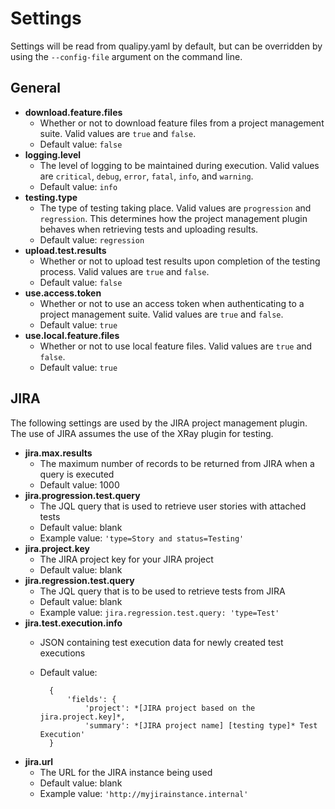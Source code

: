 # Settings

Settings will be read from qualipy.yaml by default, but can be overridden by using the `--config-file` argument on the command line.

## General

- **download.feature.files**
    - Whether or not to download feature files from a project management suite.  Valid values are `true` and `false`.
    - Default value: `false`
- **logging.level**
    - The level of logging to be maintained during execution.  Valid values are `critical`, `debug`, `error`, `fatal`, `info`, and `warning`.
    - Default value: `info`
- **testing.type**
    - The type of testing taking place.  Valid values are `progression` and `regression`.  This determines how the project management plugin behaves when retrieving tests and uploading results.
    - Default value: `regression`
- **upload.test.results**
    - Whether or not to upload test results upon completion of the testing process.  Valid values are `true` and `false`.
    - Default value: `false`
- **use.access.token**
    - Whether or not to use an access token when authenticating to a project management suite.  Valid values are `true` and `false`.
    - Default value: `true`
- **use.local.feature.files**
    - Whether or not to use local feature files.  Valid values are `true` and `false`.
    - Default value: `true`

## JIRA

The following settings are used by the JIRA project management plugin.  The use of JIRA assumes the use of the XRay plugin for testing.

- **jira.max.results**
    - The maximum number of records to be returned from JIRA when a query is executed
    - Default value: 1000
- **jira.progression.test.query**
    - The JQL query that is used to retrieve user stories with attached tests
    - Default value: blank
    - Example value: `'type=Story and status=Testing'`
- **jira.project.key**
    - The JIRA project key for your JIRA project
    - Default value: blank
- **jira.regression.test.query**
    - The JQL query that is to be used to retrieve tests from JIRA
    - Default value: blank
    - Example value: `jira.regression.test.query: 'type=Test'`
- **jira.test.execution.info**
    - JSON containing test execution data for newly created test executions
    - Default value:

            {
                'fields': {
                    'project': *[JIRA project based on the jira.project.key]*,
                    'summary': *[JIRA project name] [testing type]* Test Execution'
            }
- **jira.url**
    - The URL for the JIRA instance being used
    - Default value: blank
    - Example value: `'http://myjirainstance.internal'`

